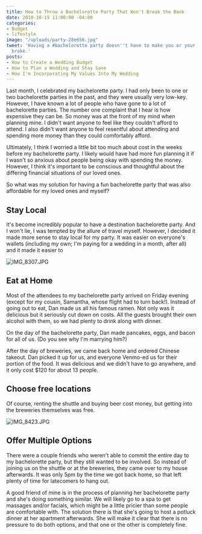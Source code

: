 ```yaml
---
title: How to Throw a Bachelorette Party That Won't Break the Bank
date: 2018-10-15 11:00:00 -04:00
categories:
- Budget
- lifestyle
image: "/uploads/party-28e656.jpg"
tweet: 'Having a #bachelorette party doesn''t have to make you or your friends go
  broke.'
posts:
- How to Create a Wedding Budget
- How to Plan a Wedding and Stay Sane
- How I'm Incorporating My Values Into My Wedding
---
```


Last month, I celebrated my bachelorette party. I had only been to one or two bachelorette parties in the past, and they were usually very low-key. However, I have known a lot of people who have gone to a lot of bachelorette parties. The number one complaint that I hear is how expensive they can be. So money was at the front of my mind when planning mine. I didn't want anyone to feel like they couldn't afford to attend. I also didn't want anyone to feel resentful about attending and spending more money than they could comfortably afford.

Ultimately, I think I worried a little bit too much about cost in the weeks before my bachelorette party. I likely would have had more fun planning it if I wasn't so anxious about people being okay with spending the money. However, I think it's important to be conscious and thoughtful about the differing financial situations of our loved ones.

So what was my solution for having a fun bachelorette party that was also affordable for my loved ones and myself?

## Stay Local

It's become incredibly popular to have a destination bachelorette party. And I won't lie, I was tempted by the allure of travel myself. However, I decided it made more sense to stay local for my party. It was easier on everyone's wallets (including my own; I'm paying for a wedding in a month, after all) and it made it easier to

![IMG_8307.JPG](/uploads/IMG_8307.JPG)

## Eat at Home

Most of the attendees to my bachelorette party arrived on Friday evening (except for my cousin, Samantha, whose flight had to turn back!). Instead of going out to eat, Dan made us all his famous ramen. Not only was it delicious but it seriously cut down on costs. All the guests brought their own alcohol with them, so we had plenty to drink along with dinner.

On the day of the bachelorette party, Dan made pancakes, eggs, and bacon for all of us. (Do you see why I'm marrying him?) 

After the day of breweries, we came back home and ordered Chinese takeout. Dan picked it up for us, and everyone Venmo-ed us for their portion of the food. It was delicious and we didn't have to go anywhere, and it only cost $120 for about 13 people. 

## Choose free locations

Of course, renting the shuttle and buying beer cost money, but getting into the breweries themselves was free. 

![IMG_8423.JPG](/uploads/IMG_8423.JPG)

## Offer Multiple Options

There were a couple friends who weren't able to commit the entire day to my bachelorette party, but they still wanted to be involved. So instead of joining us on the shuttle or at the breweries, they came over to my house afterwards. It was only 5pm by the time we got back home, so that left plenty of time for latecomers to hang out. 

A good friend of mine is in the process of planning her bachelorette party and she's doing something similar. We will likely go to a spa to get massages and/or facials, which might be a little pricier than some people are comfortable with. The solution there is that she's going to host a potluck dinner at her apartment afterwards. She will make it clear that there is no pressure to do both options, and that one or the other is completely fine.